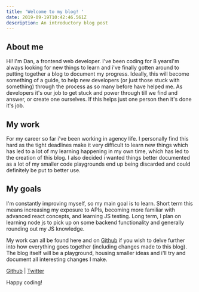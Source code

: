 ```yaml
---
title: 'Welcome to my blog! '
date: 2019-09-19T10:42:46.561Z
description: An introductory blog post
---
```

## About me

Hi! I'm Dan, a frontend web developer. I've been coding for 8 yearsI'm always looking for new things to learn and i've finally gotten around to putting together a blog to document my progress. Ideally, this will become something of a guide, to help new developers (or just those stuck with something) through the process as so many before have helped me. As developers it's our job to get stuck and power through till we find and answer, or create one ourselves. If this helps just one person then it's done it's job.

## My work

For my career so far i've been working in agency life. I personally find this hard as the tight deadlines make it very difficult to learn new things which has led to a lot of my learning happening in my own time, which has led to the creation of this blog. I also decided i wanted things better documented as a lot of my smaller code playgrounds end up being discarded and could definitely be put to better use.

## My goals

I'm constantly improving myself, so my main goal is to learn. Short term this means increasing my exposure to APIs, becoming more familiar with advanced react concepts, and learning JS testing. Long term, I plan on learning node js to pick up on some backend functionality and generally rounding out my JS knowledge.



My work can all be found here and on [Github](https://github.com/danspratling) if you wish to delve further into how everything goes together (including changes made to this blog). The blog itself will be a playground, housing smaller ideas and i'll try and document all interesting changes I make.

[Github](https://github.com/danspratling) | [Twitter](https://twitter.com/dan_spratling)

Happy coding!
